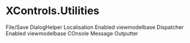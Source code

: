# XControls.Utilities
File/Save DialogHelper
Localisation Enabled viewmodelbase
Dispatcher Enabled viewmodelbase
COnsole Message Outputter